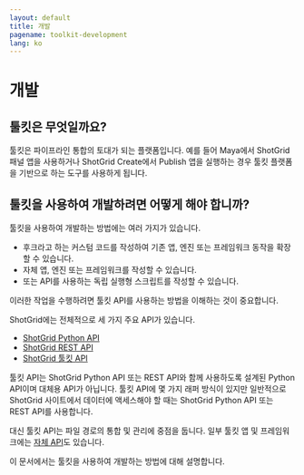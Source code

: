 ```yaml
---
layout: default
title: 개발
pagename: toolkit-development
lang: ko
---
```


# 개발

## 툴킷은 무엇일까요?

툴킷은 파이프라인 통합의 토대가 되는 플랫폼입니다.
예를 들어 Maya에서 ShotGrid 패널 앱을 사용하거나 ShotGrid Create에서 Publish 앱을 실행하는 경우 툴킷 플랫폼을 기반으로 하는 도구를 사용하게 됩니다.

## 툴킷을 사용하여 개발하려면 어떻게 해야 합니까?

툴킷을 사용하여 개발하는 방법에는 여러 가지가 있습니다.

- 후크라고 하는 커스텀 코드를 작성하여 기존 앱, 엔진 또는 프레임워크 동작을 확장할 수 있습니다.
- 자체 앱, 엔진 또는 프레임워크를 작성할 수 있습니다.
- 또는 API를 사용하는 독립 실행형 스크립트를 작성할 수 있습니다.

이러한 작업을 수행하려면 툴킷 API를 사용하는 방법을 이해하는 것이 중요합니다.

ShotGrid에는 전체적으로 세 가지 주요 API가 있습니다.
- [ShotGrid Python API](https://developer.shotgunsoftware.com/python-api)
- [ShotGrid REST API](https://developer.shotgunsoftware.com/rest-api/)
- [ShotGrid 툴킷 API](https://developer.shotgunsoftware.com/tk-core)

툴킷 API는 ShotGrid Python API 또는 REST API와 함께 사용하도록 설계된 Python API이며 대체용 API가 아닙니다.
툴킷 API에 몇 가지 래퍼 방식이 있지만 일반적으로 ShotGrid 사이트에서 데이터에 액세스해야 할 때는 ShotGrid Python API 또는 REST API를 사용합니다.

대신 툴킷 API는 파일 경로의 통합 및 관리에 중점을 둡니다.
일부 툴킷 앱 및 프레임워크에는 [자체 API](../../reference/pipeline-integrations.md)도 있습니다.

이 문서에서는 툴킷을 사용하여 개발하는 방법에 대해 설명합니다.